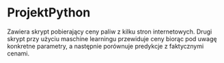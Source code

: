 # ProjektPython
Zawiera skrypt pobierający ceny paliw z kilku stron internetowych. Drugi skrypt przy użyciu maschine learningu przewiduje ceny biorąc pod uwagę konkretne parametry, a następnie porównuje predykcje z faktycznymi cenami. 
